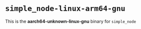 # `simple_node-linux-arm64-gnu`

This is the **aarch64-unknown-linux-gnu** binary for `simple_node`
